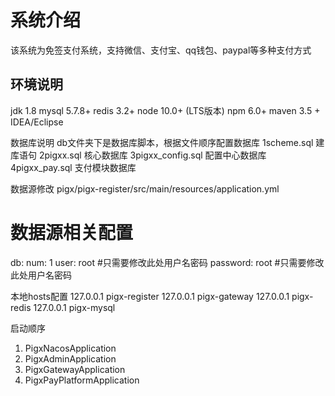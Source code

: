# 系统介绍
该系统为免签支付系统，支持微信、支付宝、qq钱包、paypal等多种支付方式

## 环境说明
jdk 1.8
mysql 5.7.8+ 
redis 3.2+
node 10.0+ (LTS版本)
npm 6.0+
maven 3.5 +
IDEA/Eclipse

数据库说明
db文件夹下是数据库脚本，根据文件顺序配置数据库
1scheme.sql    建库语句
2pigxx.sql     核心数据库
3pigxx_config.sql  配置中心数据库
4pigxx_pay.sql   支付模块数据库

数据源修改
pigx/pigx-register/src/main/resources/application.yml
# 数据源相关配置
db:
  num: 1
  user: root      #只需要修改此处用户名密码
  password: root  #只需要修改此处用户名密码

本地hosts配置
127.0.0.1 pigx-register
127.0.0.1 pigx-gateway
127.0.0.1 pigx-redis
127.0.0.1 pigx-mysql


启动顺序
1. PigxNacosApplication   
2. PigxAdminApplication  
3. PigxGatewayApplication 
4. PigxPayPlatformApplication 

